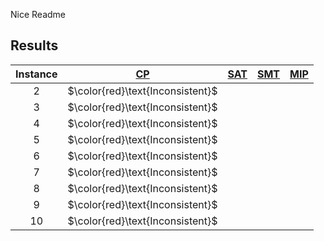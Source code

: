 Nice Readme


## Results
<!-- Do NOT remove the comments below -->
<!-- begin-status -->
| Instance | [CP](./method-statuses/cp-status.md) | [SAT](./method-statuses/sat-status.md) | [SMT](./method-statuses/smt-status.md) | [MIP](./method-statuses/mip-status.md) |
|:-:| :---:|:---:|:---:|:---:|
| $2$ | $\color{red}\text{Inconsistent}$ | | | | 
| $3$ | $\color{red}\text{Inconsistent}$ | | | | 
| $4$ | $\color{red}\text{Inconsistent}$ | | | | 
| $5$ | $\color{red}\text{Inconsistent}$ | | | | 
| $6$ | $\color{red}\text{Inconsistent}$ | | | | 
| $7$ | $\color{red}\text{Inconsistent}$ | | | | 
| $8$ | $\color{red}\text{Inconsistent}$ | | | | 
| $9$ | $\color{red}\text{Inconsistent}$ | | | | 
| $10$ | $\color{red}\text{Inconsistent}$ | | | | 

<!-- end-status -->
